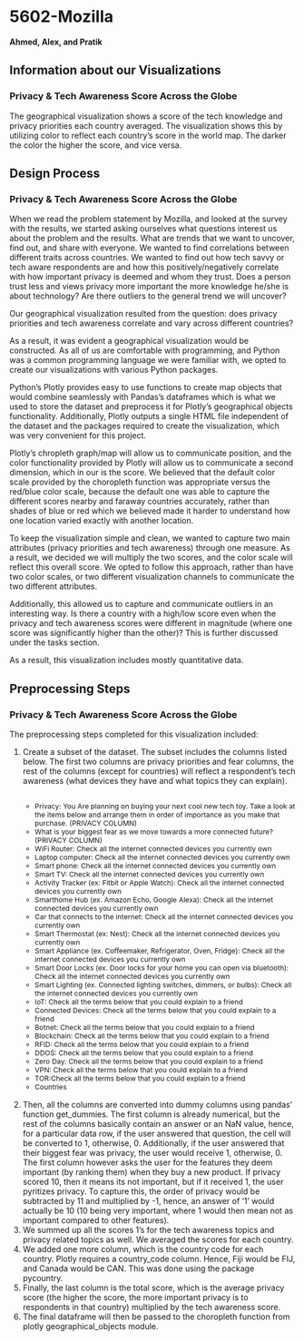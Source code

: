 <h1>5602-Mozilla</h1>
<b>Ahmed, Alex, and Pratik</b>

<h2>Information about our Visualizations</h2>

<h3>Privacy & Tech  Awareness Score Across the Globe</h3>
<p>The geographical visualization shows a score of the tech knowledge and privacy priorities each country averaged. The visualization shows this by utilizing color to reflect each country’s score in the world map. The darker the color the higher the score, and vice versa.</p>

<h3></h3>
<p></p>

<h3></h3>
<p></p>

<h2>Design Process</h2>

<h3>Privacy & Tech  Awareness Score Across the Globe</h3>
<p>When we read the problem statement by Mozilla, and looked at the survey with the results, we started asking ourselves what questions interest us about the problem and the results. What are trends that we want to uncover, find out, and share with everyone. We wanted to find correlations between different traits across countries. We wanted to find out how tech savvy or tech aware respondents are and how this positively/negatively correlate with how important privacy is deemed and whom they trust. Does a person trust less and views privacy more important the more knowledge he/she is about technology? Are there outliers to the general trend we will uncover?</p>
<p>Our geographical visualization resulted from the question: does privacy priorities and tech awareness correlate and vary across different countries?</p>
<p>As a result, it was evident a geographical visualization would be constructed. As all of us are comfortable with programming, and Python was a common programming language we were familiar with, we opted to create our visualizations with various Python packages. </p>
<p>Python’s Plotly provides easy to use functions to create map objects that would combine seamlessly with Pandas’s dataframes which is what we used to store the dataset and preprocess it for Plotly’s geographical objects functionality. Additionally, Plotly outputs a single HTML file independent of the dataset and the packages required to create the visualization, which was very convenient for this project.</p>
<p>Plotly’s chropleth graph/map will allow us to communicate position, and the color functionality provided by Plotly will allow us to communicate a second dimension, which in our is the score. We believed that the default color scale provided by the choropleth function was appropriate versus the red/blue color scale, because the default one was able to capture the different scores nearby and faraway countries accurately, rather than shades of blue or red which we believed made it harder to understand how one location varied exactly with another location.  </p>
<p>To keep the visualization simple and clean, we wanted to capture two main attributes (privacy priorities and tech awareness) through one measure. As a result, we decided we will multiply the two scores, and the color scale will reflect this overall score. We opted to follow this approach, rather than have two color scales, or two different visualization channels to communicate the two different attributes.</p>
<p>Additionally, this allowed us to capture and communicate outliers in an interesting way. Is there a country with a high/low score even when the privacy and tech awareness scores were different in magnitude (where one score was significantly higher than the other)? This is further discussed under the tasks section.</p>
<p>As a result, this visualization includes mostly quantitative data.</p>

<h2>Preprocessing Steps</h2>

<h3>Privacy & Tech  Awareness Score Across the Globe</h3>
<p>The preprocessing steps completed for this visualization included:</p>
<ol>
  <li>Create a subset of the dataset. The subset includes the columns listed below. The first two columns are privacy priorities and fear columns, the rest of the columns (except for countries) will reflect a respondent’s tech awareness (what devices they have and what topics they can explain).<br /><br />
    <span style="font-size:0.875em">
      <ul>
        <li>Privacy: You Are planning on buying your next cool new tech toy. Take a look at the items below and arrange them in order of importance as you make that purchase. (PRIVACY COLUMN)</li>
        <li>What is your biggest fear as we move towards a more connected future? (PRIVACY COLUMN)</li>
        <li>WiFi Router: Check all the internet connected devices you currently own</li>
        <li>Laptop computer: Check all the internet connected devices you currently own</li>
        <li>Smart phone: Check all the internet connected devices you currently own</li>
        <li>Smart TV: Check all the internet connected devices you currently own</li>
        <li>Activity Tracker (ex: Fitbit or Apple Watch): Check all the internet connected devices you currently own</li>
        <li>Smarthome Hub (ex. Amazon Echo, Google Alexa): Check all the internet connected devices you currently own</li>
        <li>Car that connects to the internet: Check all the internet connected devices you currently own</li>
        <li>Smart Thermostat (ex: Nest): Check all the internet connected devices you currently own</li>
        <li>Smart Appliance (ex. Coffeemaker, Refrigerator, Oven, Fridge): Check all the internet connected devices you currently own</li>
        <li>Smart Door Locks (ex. Door locks for your home you can open via bluetooth): Check all the internet connected devices you currently own</li>
        <li>Smart Lighting (ex. Connected lighting switches, dimmers, or bulbs): Check all the internet connected devices you currently own</li>
        <li>IoT: Check all the terms below that you could explain to a friend</li>
        <li>Connected Devices: Check all the terms below that you could explain to a friend</li>
        <li>Botnet: Check all the terms below that you could explain to a friend</li>
        <li>Blockchain: Check all the terms below that you could explain to a friend</li>
        <li>RFID: Check all the terms below that you could explain to a friend</li>
        <li>DDOS: Check all the terms below that you could explain to a friend</li>
        <li>Zero Day: Check all the terms below that you could explain to a friend</li>
        <li>VPN: Check all the terms below that you could explain to a friend</li>
        <li>TOR:Check all the terms below that you could explain to a friend</li>
        <li>Countries</li>
      </ul>
    </span>
    <br />
  </li>
  <li>Then, all the columns are converted into dummy columns using pandas’ function get_dummies. The first column is already numerical, but the rest of the columns basically contain an answer or an NaN value, hence, for a particular data row, if the user answered that question, the cell will be converted to 1, otherwise, 0. Additionally, if the user answered that their biggest fear was privacy, the user would receive 1, otherwise, 0. The first column however asks the user for the features they deem important (by ranking them) when they buy a new product. If privacy scored 10, then it means its not important, but if it received 1, the user pyritizes privacy. To capture this, the order of privacy would be subtracted by 11 and multiplied by -1, hence, an answer of ‘1’ would actually be 10 (10 being very important, where 1 would then mean not as important compared to other features).</li>
  <li>We summed up all the scores 1’s for the tech awareness topics and privacy related topics as well. We averaged the scores for each country. </li>
  <li>We added one more column, which is the country code for each country. Plotly requires a country_code column. Hence, Fiji would be FIJ, and Canada would be CAN. This was done using the package pycountry.</li>
  <li>Finally, the last column is the total score, which is the average privacy score (the higher the score, the more important privacy is to respondents in that country) multiplied by the tech awareness score.</li>
  <li>The final dataframe will then be passed to the choropleth function from plotly geographical_objects module. </li>
</ol>
